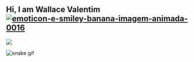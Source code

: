 ## Hi, I am Wallace Valentim <a href="https://www.imagensanimadas.com/cat-emoticons-e-smileys-de-bananas-2120.htm"><img src="https://www.imagensanimadas.com/data/media/2120/emoticon-e-smiley-banana-imagem-animada-0016.gif" border="0" alt="emoticon-e-smiley-banana-imagem-animada-0016" /></a>


<div>
<img src="https://github.com/amandewatnitrr/amandewatnitrr/blob/main/header_.png?raw=true">
</div>

![snake gif](https://github.com/W4llaS/W4llaS/blob/output/github-contribution-grid-snake.svg)





